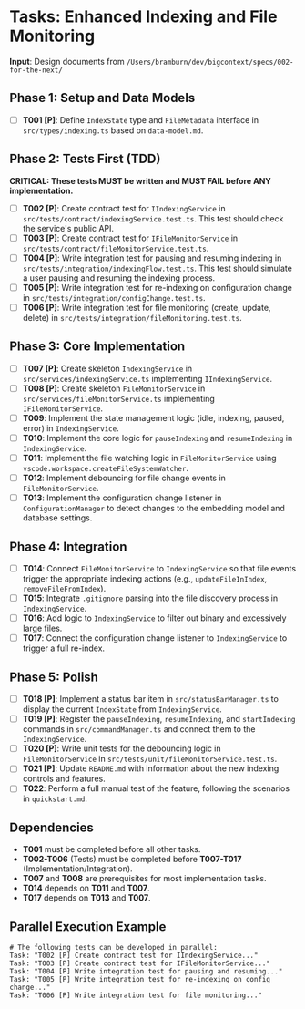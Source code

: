 # Tasks: Enhanced Indexing and File Monitoring

**Input**: Design documents from `/Users/bramburn/dev/bigcontext/specs/002-for-the-next/`

## Phase 1: Setup and Data Models

- [ ] **T001 [P]**: Define `IndexState` type and `FileMetadata` interface in `src/types/indexing.ts` based on `data-model.md`.

## Phase 2: Tests First (TDD)

**CRITICAL: These tests MUST be written and MUST FAIL before ANY implementation.**

- [ ] **T002 [P]**: Create contract test for `IIndexingService` in `src/tests/contract/indexingService.test.ts`. This test should check the service's public API.
- [ ] **T003 [P]**: Create contract test for `IFileMonitorService` in `src/tests/contract/fileMonitorService.test.ts`.
- [ ] **T004 [P]**: Write integration test for pausing and resuming indexing in `src/tests/integration/indexingFlow.test.ts`. This test should simulate a user pausing and resuming the indexing process.
- [ ] **T005 [P]**: Write integration test for re-indexing on configuration change in `src/tests/integration/configChange.test.ts`.
- [ ] **T006 [P]**: Write integration test for file monitoring (create, update, delete) in `src/tests/integration/fileMonitoring.test.ts`.

## Phase 3: Core Implementation

- [ ] **T007 [P]**: Create skeleton `IndexingService` in `src/services/indexingService.ts` implementing `IIndexingService`.
- [ ] **T008 [P]**: Create skeleton `FileMonitorService` in `src/services/fileMonitorService.ts` implementing `IFileMonitorService`.
- [ ] **T009**: Implement the state management logic (idle, indexing, paused, error) in `IndexingService`.
- [ ] **T010**: Implement the core logic for `pauseIndexing` and `resumeIndexing` in `IndexingService`.
- [ ] **T011**: Implement the file watching logic in `FileMonitorService` using `vscode.workspace.createFileSystemWatcher`.
- [ ] **T012**: Implement debouncing for file change events in `FileMonitorService`.
- [ ] **T013**: Implement the configuration change listener in `ConfigurationManager` to detect changes to the embedding model and database settings.

## Phase 4: Integration

- [ ] **T014**: Connect `FileMonitorService` to `IndexingService` so that file events trigger the appropriate indexing actions (e.g., `updateFileInIndex`, `removeFileFromIndex`).
- [ ] **T015**: Integrate `.gitignore` parsing into the file discovery process in `IndexingService`.
- [ ] **T016**: Add logic to `IndexingService` to filter out binary and excessively large files.
- [ ] **T017**: Connect the configuration change listener to `IndexingService` to trigger a full re-index.

## Phase 5: Polish

- [ ] **T018 [P]**: Implement a status bar item in `src/statusBarManager.ts` to display the current `IndexState` from `IndexingService`.
- [ ] **T019 [P]**: Register the `pauseIndexing`, `resumeIndexing`, and `startIndexing` commands in `src/commandManager.ts` and connect them to the `IndexingService`.
- [ ] **T020 [P]**: Write unit tests for the debouncing logic in `FileMonitorService` in `src/tests/unit/fileMonitorService.test.ts`.
- [ ] **T021 [P]**: Update `README.md` with information about the new indexing controls and features.
- [ ] **T022**: Perform a full manual test of the feature, following the scenarios in `quickstart.md`.

## Dependencies

-   **T001** must be completed before all other tasks.
-   **T002-T006** (Tests) must be completed before **T007-T017** (Implementation/Integration).
-   **T007** and **T008** are prerequisites for most implementation tasks.
-   **T014** depends on **T011** and **T007**.
-   **T017** depends on **T013** and **T007**.

## Parallel Execution Example

```
# The following tests can be developed in parallel:
Task: "T002 [P] Create contract test for IIndexingService..."
Task: "T003 [P] Create contract test for IFileMonitorService..."
Task: "T004 [P] Write integration test for pausing and resuming..."
Task: "T005 [P] Write integration test for re-indexing on config change..."
Task: "T006 [P] Write integration test for file monitoring..."
```